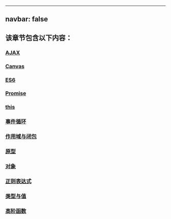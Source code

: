 
---
navbar: false
---

## 该章节包含以下内容：
  
  
### [AJAX](AJAX.md)

  
### [Canvas](Canvas.md)

  
### [ES6](ES6.md)

  
### [Promise](Promise.md)

  
### [this](this.md)

  
### [事件循环](事件循环.md)

  
### [作用域与闭包](作用域与闭包.md)

  
### [原型](原型.md)

  
### [对象](对象.md)

  
### [正则表达式](正则表达式.md)

  
### [类型与值](类型与值.md)

  
### [高阶函数](高阶函数.md)

  